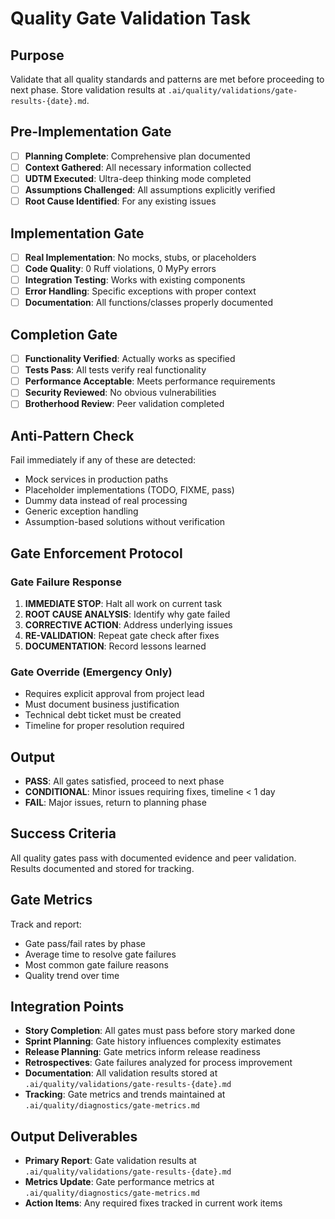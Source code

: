 # Quality Gate Validation Task

## Purpose
Validate that all quality standards and patterns are met before proceeding to next phase. Store validation results at `.ai/quality/validations/gate-results-{date}.md`.

## Pre-Implementation Gate
- [ ] **Planning Complete**: Comprehensive plan documented
- [ ] **Context Gathered**: All necessary information collected
- [ ] **UDTM Executed**: Ultra-deep thinking mode completed
- [ ] **Assumptions Challenged**: All assumptions explicitly verified
- [ ] **Root Cause Identified**: For any existing issues

## Implementation Gate
- [ ] **Real Implementation**: No mocks, stubs, or placeholders
- [ ] **Code Quality**: 0 Ruff violations, 0 MyPy errors
- [ ] **Integration Testing**: Works with existing components
- [ ] **Error Handling**: Specific exceptions with proper context
- [ ] **Documentation**: All functions/classes properly documented

## Completion Gate
- [ ] **Functionality Verified**: Actually works as specified
- [ ] **Tests Pass**: All tests verify real functionality
- [ ] **Performance Acceptable**: Meets performance requirements
- [ ] **Security Reviewed**: No obvious vulnerabilities
- [ ] **Brotherhood Review**: Peer validation completed

## Anti-Pattern Check
Fail immediately if any of these are detected:
- Mock services in production paths
- Placeholder implementations (TODO, FIXME, pass)
- Dummy data instead of real processing
- Generic exception handling
- Assumption-based solutions without verification

## Gate Enforcement Protocol

### Gate Failure Response
1. **IMMEDIATE STOP**: Halt all work on current task
2. **ROOT CAUSE ANALYSIS**: Identify why gate failed
3. **CORRECTIVE ACTION**: Address underlying issues
4. **RE-VALIDATION**: Repeat gate check after fixes
5. **DOCUMENTATION**: Record lessons learned

### Gate Override (Emergency Only)
- Requires explicit approval from project lead
- Must document business justification
- Technical debt ticket must be created
- Timeline for proper resolution required

## Output
- **PASS**: All gates satisfied, proceed to next phase
- **CONDITIONAL**: Minor issues requiring fixes, timeline < 1 day
- **FAIL**: Major issues, return to planning phase

## Success Criteria
All quality gates pass with documented evidence and peer validation. Results documented and stored for tracking.

## Gate Metrics
Track and report:
- Gate pass/fail rates by phase
- Average time to resolve gate failures
- Most common gate failure reasons
- Quality trend over time

## Integration Points
- **Story Completion**: All gates must pass before story marked done
- **Sprint Planning**: Gate history influences complexity estimates
- **Release Planning**: Gate metrics inform release readiness
- **Retrospectives**: Gate failures analyzed for process improvement
- **Documentation**: All validation results stored at `.ai/quality/validations/gate-results-{date}.md`
- **Tracking**: Gate metrics and trends maintained at `.ai/quality/diagnostics/gate-metrics.md`

## Output Deliverables
- **Primary Report**: Gate validation results at `.ai/quality/validations/gate-results-{date}.md`
- **Metrics Update**: Gate performance metrics at `.ai/quality/diagnostics/gate-metrics.md`
- **Action Items**: Any required fixes tracked in current work items